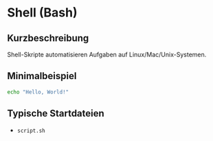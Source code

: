 # Shell (Bash)

## Kurzbeschreibung
Shell-Skripte automatisieren Aufgaben auf Linux/Mac/Unix-Systemen.

## Minimalbeispiel
```sh
echo "Hello, World!"
```

## Typische Startdateien
- `script.sh`
